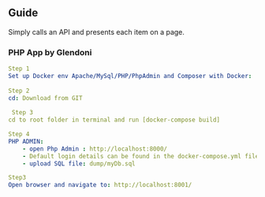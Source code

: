 
## Guide
Simply calls an API and presents each item on a page. 
### PHP App by Glendoni

```yml
Step 1
Set up Docker env Apache/MySql/PHP/PhpAdmin and Composer with Docker:
  
Step 2
cd: Download from GIT
  
 Step 3 
cd to root folder in terminal and run [docker-compose build]

Step 4
PHP ADMIN:
    - open Php Admin : http://localhost:8000/
    - Default login details can be found in the docker-compose.yml file
    - upload SQL file: dump/myDb.sql

Step3
Open browser and navigate to: http://localhost:8001/

```
